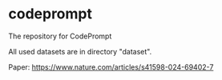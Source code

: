 # codeprompt
The repository for CodePrompt


All used datasets are in directory "dataset".


Paper: https://www.nature.com/articles/s41598-024-69402-7
